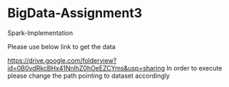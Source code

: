 # BigData-Assignment3
Spark-Implementation

Please use below link to get the data

https://drive.google.com/folderview?id=0B0vdRkcBHx41NnlhZ0hOeEZCYms&usp=sharing
In order to execute please change the path pointing to dataset accordingly

